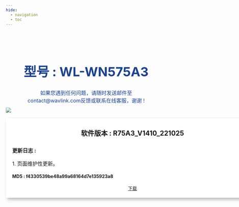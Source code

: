 ```yaml
---
hide:
  - navigation
  - toc
---
```

<style>
        .banner {
            padding: 40px 5% 40px;
            background-size: 100% auto;
            background-repeat: no-repeat;
            background-position:center;
        }
        .search_infoCenter h1{
            font-size: 40px;
            font-weight: 700;
            text-align: center;
            color: #1D428A;
        }
        .search_infoCenter p{
            font-size: 16px;
            font-weight: 400;
            text-align: center;
            color: #1D428A;
            margin-top:10px;
        }
       
        .main>div>div{
            max-width:1440px;
            margin:0 auto;
            padding:50px 0;
        }
        .main>div>div.productMenu{
            padding-bottom: 0;
        }
        .main>div>div>h3{
            text-align: center;
            margin-bottom:30px;
        }
        .main>div>div>h3.main_title{
            margin-bottom:50px;
        }
        .main h3 em.underline{
            display: block;
            width: 80px;
            border-bottom: 2px solid #1D428A;
            margin: 5px auto;
        }
		
		@media screen and (max-width: 1536px){
    .main>div{
        padding:0 24px;
    }
    ul.bookList li.hasImage .image{
        background-size:auto 100%;
    }
	ul.productList{
    display: flex;
    grid-row-gap: 20px;
    flex-wrap: nowrap;
    justify-content: space-between;

	}
	ul.productList li{
		width:180px;
		height:180px;
		border-radius: 2px;
		border: 1px solid rgba(238, 238, 238, 1);
	}

	ul.productList li>a{
		color:#1D428A ;
		text-align: center;
		font-size:16px;
		height:100%;
		display: flex;
		flex-wrap: wrap;
		justify-content: space-around;
		align-items: center;
		padding: 20px 10px;
	}
	ul.productList li:hover{
		box-shadow: 0px 0px 8px 0px rgba(54,54,54,0.15);
		transition: all 0.3s;
	}
	ul.productList li:hover a{
		color: #1D428A;
		transition: all 0.3s;
	}
	ul.productList li em{
		display: block;
		width:64px;
		height:64px;
		background-position: center;
		background-repeat: no-repeat;
		background-size: cover;
		-webkit-font-smoothing: antialiased;
		-webkit-text-stroke-width: 0.2px;
		-moz-osx-font-smoothing: grayscale;
	}
	ul.productList li span{
		display: inline-block;
		width:100%;
	}

		
    </style>
	

<div id="mainContainer">
	<div class="bannerContainer">
		<div class="banner">
			<div class="search_infoCenter">
				<h1>型号 : WL-WN575A3</h1>
				<p>如果您遇到任何问题，请随时发送邮件至contact@wavlink.com反馈或联系在线客服，谢谢 !</p>
			</div>
		</div>
	</div>
</div>


<style>   
    .blue-text {
      color: #1D428A;
	  #font-weight: bold;
	  font-size: 30px;
	  text-align: center;
    }
	.shadow-box {
	  width: fit-content;
	  height: fit-content;
	  background-color: #fff;
	  box-shadow: 5px 5px 10px rgba(0, 0, 0, 0.3);
	  padding: 20px;
	}
	.container {
   	  display: grid;
      grid-template-columns: repeat(2, 1fr);
      grid-gap: 20px; 
	  justify-content: center;
	}
	.inner-box {
	  width: 50%;
	  height: 50%;
	  background-color: #f0f0f0;
	  position: absolute;
	  top: 25%;
	  left: 25%;
	  transition: all 0.3s ease; 
	  display: none; 
	}

	.box:hover .inner-box {
	  display: block; 
	}
</style>

<style>
p {
  margin-top: 5px;
  margin-bottom: 5px;
  font-size: 16px;
}
h3 {
  padding-top: 5px;
  padding-bottom: 1px;
}
h4 {
  padding-top: 0px;
  padding-bottom: 0px;
}
h2 {
  margin-top: 10px;
  margin-bottom: 10px;
}

</style>

<style>
.shadow-box-wavlink {
  width: 755px;
  height: fit-content;
  background-color: #fff;
  box-shadow: 5px 5px 10px rgba(0, 0, 0, 0.3);
  padding: 20px;
  margin: 0 auto; 
  margin-bottom: 20px;
}
</style>
<div class="shadow-box-wavlink">
  <div style="text-align:center;">	
    <img src="/images/Vector.png" class="my-img">
	<h2><b>软件版本 : R75A3_V1410_221025</b></h2>
  </div>
  <h3> 更新日志 :</h3>
  <p>1. 页面维护性更新。</p>
  <h4>MD5 : f4330539be48a99a68164d7e135923a8 </h4> 
  <div style="text-align:center">
<a href="https://dl.wavlink.com/firmware/RD/WN575A3-A1-R75A3_V1410_221025-GD_BY_FM-WEBC.bin" target="_blank" class="md-button">下载</a>
</div>
</div>

<style>
.my-img {
    float: left;
	margin-top: -64px;
	margin-left: -20px;
    margin-right: 15px; 
}
</style>

